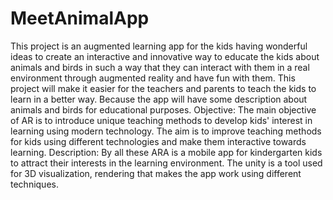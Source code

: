 # MeetAnimalApp
This project is an augmented learning app for the kids having wonderful ideas to create an interactive and innovative way to educate the kids about animals and birds in such a way that they can interact with them in a real environment through augmented reality and have fun with them. This project will make it easier for the teachers and parents to teach the kids to learn in a better way. Because the app will have some description about animals and birds for educational purposes. Objective: The main objective of AR is to introduce unique teaching methods to develop kids' interest in learning using modern technology. The aim is to improve teaching methods for kids using different technologies and make them interactive towards learning. Description: By all these ARA is a mobile app for kindergarten kids to attract their interests in the learning environment. The unity is a tool used for 3D visualization, rendering that makes the app work using different techniques.
